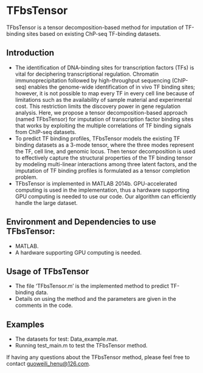 # TFbsTensor
TFbsTensor is a tensor decomposition-based method for imputation of TF-binding sites based on existing ChP-seq TF-binding datasets.
## Introduction
* The identification of DNA-binding sites for transcription factors (TFs) is vital for deciphering transcriptional regulation. Chromatin immunoprecipitation followed by high-throughput sequencing (ChIP-seq) enables the genome-wide identification of in vivo TF binding sites; however, it is not possible to map every TF in every cell line because of limitations such as the availability of sample material and experimental cost. This restriction limits the discovery power in gene regulation analysis. Here, we propose a tensor decomposition-based approach (named TFbsTensor) for imputation of transcription factor binding sites that works by exploiting the multiple correlations of TF binding signals from ChIP-seq datasets. <br />
* To predict TF binding profiles, TFbsTensor models the existing TF binding datasets as a 3-mode tensor, where the three modes represent the TF, cell line, and genomic locus. Then tensor decomposition is used to effectively capture the structural properties of the TF binding tensor by modeling multi-linear interactions among three latent factors, and the imputation of TF binding profiles is formulated as a tensor completion problem. <br />
* TFbsTensor is implemented in MATLAB 2014b. GPU-accelerated computing is used in the implementation, thus a hardware supporting GPU computing is needed to use our code. Our algorithm can efficiently handle the large dataset. <br />
## Environment and Dependencies to use TFbsTensor:
* MATLAB.<br />
* A hardware supporting GPU computing is needed. <br />
## Usage of TFbsTensor
* The file ‘TFbsTensor.m’ is the implemented method to predict TF-binding data. 
* Details on using the method and the parameters are given in the comments in the code.  
## Examples
* The datasets for test: Data_example.mat. <br />
* Running test_main.m to test the TFbsTensor method. <br />


If having any questions about the TFbsTensor method, please feel free to contact guoweili_henu@126.com. 


